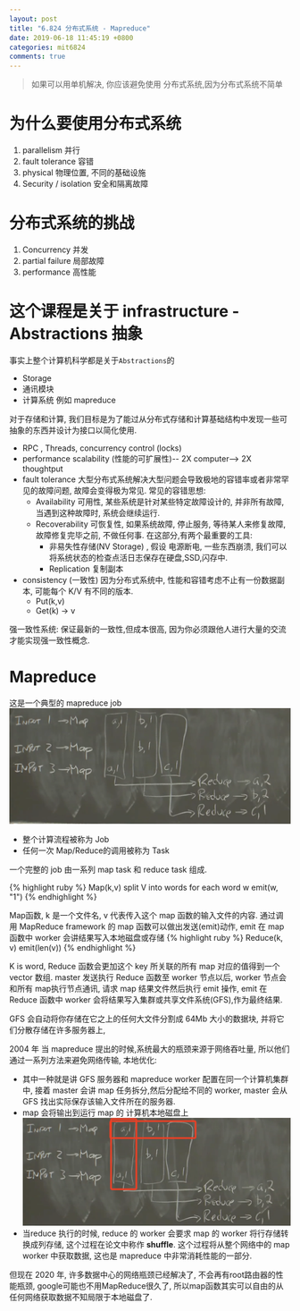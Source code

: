 ```yaml
---
layout: post
title: "6.824 分布式系统 - Mapreduce"
date: 2019-06-18 11:45:19 +0800
categories: mit6824
comments: true
---
```


> 如果可以用单机解决, 你应该避免使用 分布式系统,因为分布式系统不简单

# 为什么要使用分布式系统
1. parallelism  并行
2. fault tolerance 容错
3. physical 物理位置, 不同的基础设施
4. Security / isolation  安全和隔离故障

# 分布式系统的挑战
1. Concurrency 并发
2. partial failure 局部故障
3. performance 高性能


# 这个课程是关于 infrastructure - Abstractions 抽象
事实上整个计算机科学都是关于`Abstractions`的
- Storage
- 通讯模块
- 计算系统 例如 mapreduce

对于存储和计算, 我们目标是为了能过从分布式存储和计算基础结构中发现一些可抽象的东西并设计为接口以简化使用.

- RPC , Threads, concurrency control (locks)
- performance scalability (性能的可扩展性)-- 2X computer--> 2X thoughtput
- fault tolerance 大型分布式系统解决大型问题会导致极地的容错率或者非常罕见的故障问题, 故障会变得极为常见.
    常见的容错思想:
	- Availability 可用性, 某些系统是针对某些特定故障设计的, 并非所有故障, 当遇到这种故障时, 系统会继续运行.
	- Recoverability 可恢复性, 如果系统故障, 停止服务, 等待某人来修复故障, 故障修复完毕之前, 不做任何事.
		在这部分,有两个最重要的工具:
		 - 非易失性存储(NV Storage) , 假设 电源断电, 一些东西崩溃, 我们可以将系统状态的检查点活日志保存在硬盘,SSD,闪存中.
		 - Replication 复制副本
- consistency  (一致性)  因为分布式系统中, 性能和容错考虑不止有一份数据副本, 可能每个 K/V 有不同的版本.
	- Put(k,v)
	- Get(k) -> v

强一致性系统: 保证最新的一致性,但成本很高, 因为你必须跟他人进行大量的交流才能实现强一致性概念.

# Mapreduce
这是一个典型的 mapreduce job
![mapreduce](/images/posts/mapreduce01.png)
- 整个计算流程被称为 Job
- 任何一次 Map/Reduce的调用被称为 Task

一个完整的 job 由一系列 map task 和 reduce task 组成.

{% highlight ruby %}
Map(k,v)
	split V into words
		for each word w
			emit(w, "1")
{% endhighlight %}

Map函数, k 是一个文件名, v 代表传入这个 map 函数的输入文件的内容. 通过调用 MapReduce framework 的 map 函数可以做出发送(emit)动作, emit 在 map 函数中 worker 会讲结果写入本地磁盘或存储
{% highlight ruby %}
Reduce(k, v)
	emit(len(v))
{% endhighlight %}

K is word,  Reduce 函数会更加这个 key 所关联的所有 map 对应的值得到一个 vector 数组.  master 发送执行 Reduce 函数至 worker 节点以后, worker 节点会和所有 map执行节点通讯, 请求 map 结果文件然后执行 emit 操作, emit 在 Reduce 函数中 worker 会将结果写入集群或共享文件系统(GFS),作为最终结果.

GFS 会自动将你存储在它之上的任何大文件分割成 64Mb 大小的数据块, 并将它们分散存储在许多服务器上,

2004 年 当 mapreduce 提出的时候,系统最大的瓶颈来源于网络吞吐量, 所以他们通过一系列方法来避免网络传输, 本地优化:
- 其中一种就是讲 GFS 服务器和 mapreduce worker 配置在同一个计算机集群中, 接着 master 会讲 map 任务拆分,然后分配给不同的 worker, master 会从 GFS 找出实际保存该输入文件所在的服务器.
- map 会将输出到运行 map 的 计算机本地磁盘上
![mapreduce](/images/posts/shuffle.png)
- 当reduce 执行的时候, reduce 的 worker 会要求 map 的 worker 将行存储转换成列存储, 这个过程在论文中称作 **shuffle**. 这个过程将从整个网络中的 map worker 中获取数据, 这也是 mapreduce 中非常消耗性能的一部分.

但现在 2020 年, 许多数据中心的网络瓶颈已经解决了, 不会再有root路由器的性能瓶颈, google可能也不用MapReduce很久了, 所以map函数其实可以自由的从任何网络获取数据不知局限于本地磁盘了.
